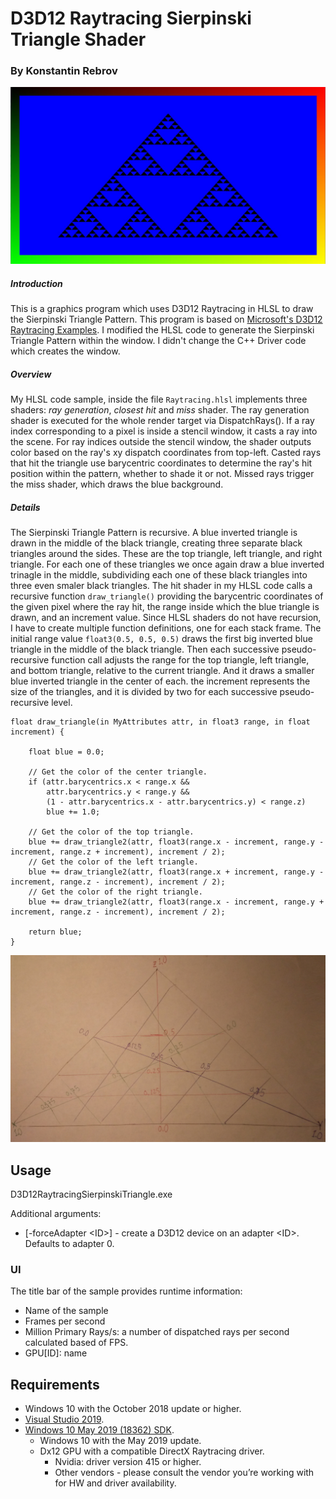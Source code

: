 # D3D12 Raytracing Sierpinski Triangle Shader

### By Konstantin Rebrov

![D3D12 Raytracing Sierpinski Triangle](triangle_pattern.JPG)

##### Introduction
This is a graphics program which uses D3D12 Raytracing in HLSL to draw the Sierpinski Triangle Pattern. This program is based on [Microsoft's D3D12 Raytracing Examples](https://github.com/microsoft/DirectX-Graphics-Samples). I modified the HLSL code to generate the Sierpinski Triangle Pattern within the window. I didn't change the C++ Driver code which creates the window.

##### Overview
My HLSL code sample, inside the file `Raytracing.hlsl` implements three shaders: *ray generation*, *closest hit* and *miss* shader. The ray generation shader is executed for the whole render target via DispatchRays(). If a ray index corresponding to a pixel is inside a stencil window, it casts a ray into the scene. For ray indices outside the stencil window, the shader outputs color based on the ray's xy dispatch coordinates from top-left. Casted rays that hit the triangle use barycentric coordinates to determine the ray's hit position within the pattern, whether to shade it or not. Missed rays trigger the miss shader, which draws the blue background.

##### Details
The Sierpinski Triangle Pattern is recursive. A blue inverted triangle is drawn in the middle of the black triangle, creating three separate black triangles around the sides. These are the top triangle, left triangle, and right triangle. For each one of these triangles we once again draw a blue inverted trinagle in the middle, subdividing each one of these black triangles into three even smaler black triangles. The hit shader in my HLSL code calls a recursive function `draw_triangle()` providing the barycentric coordinates of the given pixel where the ray hit, the range inside which the blue triangle is drawn, and an increment value. Since HLSL shaders do not have recursion, I have to create multiple function definitions, one for each stack frame. The initial range value `float3(0.5, 0.5, 0.5)` draws the first big inverted blue triangle in the middle of the black triangle. Then each successive pseudo-recursive function call adjusts the range for the top triangle, left triangle, and bottom triangle, relative to the current triangle. And it draws a smaller blue inverted triangle in the center of each. the increment represents the size of the triangles, and it is divided by two for each successive pseudo-recursive level.

```
float draw_triangle(in MyAttributes attr, in float3 range, in float increment) {

    float blue = 0.0;

    // Get the color of the center triangle.
    if (attr.barycentrics.x < range.x &&
        attr.barycentrics.y < range.y &&
        (1 - attr.barycentrics.x - attr.barycentrics.y) < range.z)
        blue += 1.0;
    
    // Get the color of the top triangle.
    blue += draw_triangle2(attr, float3(range.x - increment, range.y - increment, range.z + increment), increment / 2);
    // Get the color of the left triangle.
    blue += draw_triangle2(attr, float3(range.x + increment, range.y - increment, range.z - increment), increment / 2);
    // Get the color of the right triangle.
    blue += draw_triangle2(attr, float3(range.x - increment, range.y + increment, range.z - increment), increment / 2);

    return blue;
}
```

![Diagram](diagram.png)

## Usage
D3D12RaytracingSierpinskiTriangle.exe 

Additional arguments:
  * [-forceAdapter \<ID>] - create a D3D12 device on an adapter \<ID>. Defaults to adapter 0.

### UI
The title bar of the sample provides runtime information:
* Name of the sample
* Frames per second
* Million Primary Rays/s: a number of dispatched rays per second calculated based of FPS.
* GPU[ID]: name

## Requirements
* Windows 10 with the October 2018 update or higher.
* [Visual Studio 2019](https://www.visualstudio.com/).
* [Windows 10 May 2019 (18362) SDK](https://developer.microsoft.com/en-US/windows/downloads/windows-10-sdk).
  * Windows 10 with the May 2019 update. 
  * Dx12 GPU with a compatible DirectX Raytracing driver.
    * Nvidia: driver version 415 or higher.
    * Other vendors - please consult the vendor you’re working with for HW and driver availability.
